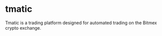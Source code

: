 # tmatic
Tmatic is a trading platform designed for automated trading on the Bitmex crypto exchange.
